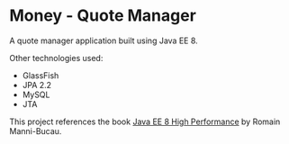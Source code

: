 # Money - Quote Manager

A quote manager application built using Java EE 8.

Other technologies used:
* GlassFish
* JPA 2.2
* MySQL
* JTA

This project references the book [Java EE 8 High Performance](https://learning.oreilly.com/library/view/java-ee-8/9781788473064/) by Romain Manni-Bucau.